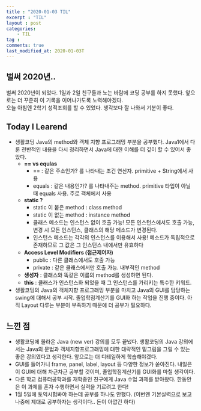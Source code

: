 ```yaml
---
title : "2020-01-03 TIL"
excerpt : "TIL"
layout : post
categories:
    - TIL
tag :
comments: true
last_modified_at: 2020-01-03T
---
```

## 벌써 2020년..
벌써 2020년이 되었다. 1일과 2일 친구들과 노는 바람에 코딩 공부를 하지 못했다. 앞으로는 더 꾸준히 이 기록을 이어나가도록 노력해야겠다.  
오늘 아침엔 2학기 성적조회를 할 수 있었다. 생각보다 잘 나와서 기분이 좋다.

## Today I Learend 
* 생활코딩 Java의 method와 객체 지향 프로그래밍 부분을 공부했다. Java1에서 다룬 전반적인 내용을 다시 정리하면서 Java에 대한 이해를 더 깊이 할 수 있어서 좋았다.
    * **== vs equlas**
        * == : 같은 주소인가? 를 나타내는 조건 연산자. primitive + String에서 사용
        * equals : 같은 내용인가? 를 나타내주는 method. primitive 타입이 아닐때 equals 사용. 주로 객체에서 사용
    * **static ?**
        * static 이 붙은 method : class method
        * static 이 없는 method : instance method
        * 클래스 메소드는 인스턴스 없이 호출 가능! 모든 인스턴스에서도 호출 가능, 변경 시 모든 인스턴스, 클래스의 해당 메소드가 변경된다.
        * 인스턴스 메소드는 각각의 인스턴스를 이용해서 사용! 메소드가 독립적으로 존재하므로 그 값은 그 인스턴스 내에서만 유효하다
    * **Access Level Modifiers (접근제어자)**
        * public : 다른 클래스에서도 호출 가능
        * private : 같은 클래스에서만 호출 가능. 내부적인 method
    * **생성자** : 클래스와 똑같은 이름의 method를 생성하면 된다.
    * **this** : 클래스가 인스턴스화 되었을 때 그 인스턴스를 가리키는 특수한 키워드.
* 생활코딩의 Java의 객체지향 프로그래밍 부분을 마치고 Java의 GUI를 담당하는 swing에 대해서 공부 시작. 졸업학점계산기를 GUI화 하는 작업을 진행 중이다. 아직 Layout 다루는 부분이 부족하기 때문에 더 공부가 필요하다. 

## 느낀 점
 * 생활코딩에 올라온 Java (new ver) 강의를 모두 끝냈다. 생활코딩의 Java 강의에서는 Java의 문법과 객체지향프로그래밍에 대한 대략적인 밑그림을 그릴 수 있는 좋은 강의였다고 생각한다. 앞으로는 더 디테일하게 학습해야겠다.
 * GUI를 들어가니 frame, panel, label, layout 등 다양한 정보가 쏟아진다. 내일은 이 GUI에 대해 차근차근 공부할 것이며, 졸업학점계산기를 GUI화를 마칠 생각이다.
 * 다른 학교 컴퓨터공학과를 재학중인 친구에게 Java 수업 과제를 받아왔다. 한동안은 이 과제를 혼자 수행하면서 실력을 기르려고 한다!
 * 1월 5일에 토익시험봐야 하는데 공부를 하나도 안했다. (이번엔 기본실력으로 보고 나중에 제대로 공부하자는 생각이다.. 돈이 아깝긴 하다)